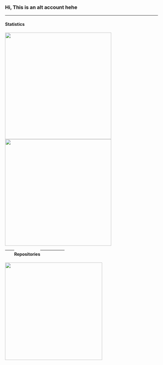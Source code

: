<h3>Hi, This is an alt account hehe</h3>
<hr>
<h4>Statistics</h4>
<img width="350px" src="https://github-readme-stats.vercel.app/api?username=GarudaFX&show_icons=true&theme=noctis_minimus"><br>
<img width="350px" src="https://github-readme-stats.vercel.app/api/top-langs/?username=GarudaFX&layout=compact&theme=noctis_minimus">
<div style="display: flex; flex-direction: row;">
  <hr width="30px">
  <h4>Repositories</h4>
  <hr width="80px">  
</div>
<img width="320px" src="https://github-readme-stats.vercel.app/api/pin/?username=GarudaFX&show_owner&repo=js-notes&theme=noctis_minimus">
